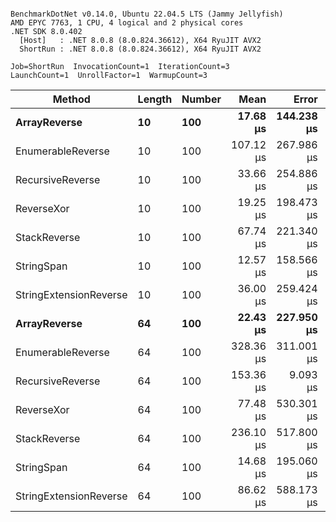 ```

BenchmarkDotNet v0.14.0, Ubuntu 22.04.5 LTS (Jammy Jellyfish)
AMD EPYC 7763, 1 CPU, 4 logical and 2 physical cores
.NET SDK 8.0.402
  [Host]   : .NET 8.0.8 (8.0.824.36612), X64 RyuJIT AVX2
  ShortRun : .NET 8.0.8 (8.0.824.36612), X64 RyuJIT AVX2

Job=ShortRun  InvocationCount=1  IterationCount=3  
LaunchCount=1  UnrollFactor=1  WarmupCount=3  

```
| Method                 | Length | Number | Mean      | Error      | StdDev    | Median     | Min        | Max       | Allocated |
|----------------------- |------- |------- |----------:|-----------:|----------:|-----------:|-----------:|----------:|----------:|
| **ArrayReverse**           | **10**     | **100**    |  **17.68 μs** | **144.238 μs** |  **7.906 μs** |  **16.110 μs** |  **10.670 μs** |  **26.25 μs** |  **10.09 KB** |
| EnumerableReverse      | 10     | 100    | 107.12 μs | 267.986 μs | 14.689 μs | 104.847 μs |  93.696 μs | 122.81 μs |  25.72 KB |
| RecursiveReverse       | 10     | 100    |  33.66 μs | 254.886 μs | 13.971 μs |  27.867 μs |  23.520 μs |  49.60 μs |  33.53 KB |
| ReverseXor             | 10     | 100    |  19.25 μs | 198.473 μs | 10.879 μs |  15.170 μs |  11.002 μs |  31.58 μs |  10.09 KB |
| StackReverse           | 10     | 100    |  67.74 μs | 221.340 μs | 12.132 μs |  61.584 μs |  59.912 μs |  81.71 μs |  31.19 KB |
| StringSpan             | 10     | 100    |  12.57 μs | 158.566 μs |  8.692 μs |   7.638 μs |   7.470 μs |  22.61 μs |   5.41 KB |
| StringExtensionReverse | 10     | 100    |  36.00 μs | 259.424 μs | 14.220 μs |  28.163 μs |  27.432 μs |  52.42 μs |  28.84 KB |
| **ArrayReverse**           | **64**     | **100**    |  **22.43 μs** | **227.950 μs** | **12.495 μs** |  **25.107 μs** |   **8.816 μs** |  **33.37 μs** |  **30.41 KB** |
| EnumerableReverse      | 64     | 100    | 328.36 μs | 311.001 μs | 17.047 μs | 328.394 μs | 311.302 μs | 345.40 μs |  59.31 KB |
| RecursiveReverse       | 64     | 100    | 153.36 μs |   9.093 μs |  0.498 μs | 153.302 μs | 152.891 μs | 153.88 μs | 560.88 KB |
| ReverseXor             | 64     | 100    |  77.48 μs | 530.301 μs | 29.068 μs |  62.346 μs |  59.111 μs | 111.00 μs |  30.41 KB |
| StackReverse           | 64     | 100    | 236.10 μs | 517.800 μs | 28.382 μs | 230.932 μs | 210.654 μs | 266.71 μs |  88.22 KB |
| StringSpan             | 64     | 100    |  14.68 μs | 195.060 μs | 10.692 μs |   8.726 μs |   8.286 μs |  27.02 μs |  15.56 KB |
| StringExtensionReverse | 64     | 100    |  86.62 μs | 588.173 μs | 32.240 μs |  68.127 μs |  67.896 μs | 123.85 μs |  68.69 KB |
